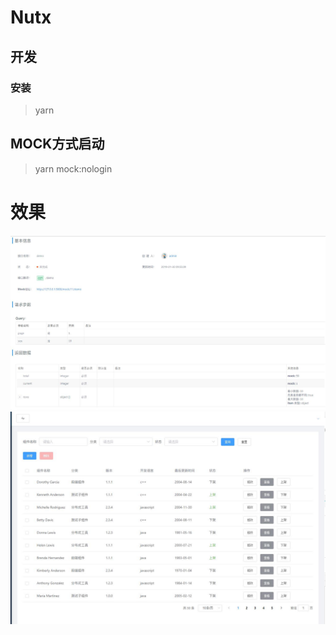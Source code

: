 
# Nutx

## 开发

### 安装

> yarn 

## MOCK方式启动


> yarn mock:nologin

# 效果
![image](./doc/mock.jpg)
![image](./doc/table.jpg)